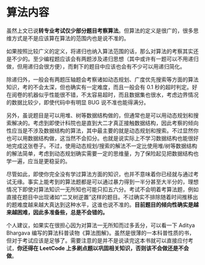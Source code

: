 # 算法内容

虽然上文已说**转专业考试仅少部分题目考察算法**。但算法的定义是很广的，很多思维方式是不是应该算在算法的范围内也是说不准的。

如果按照比较广义的定义，将递归也纳入算法范围的话，那么对算法的考察其实还是不少的。至少编程题应该会有两题涉及递归思想（其中或许有一题可以不用递归做，但用递归会很方便），而剩下的题目中应该也会有不少可以用递归简化。

除递归外，一般会有两题压轴题会考察诸如动态规划、广度优先搜索等方面的算法知识，考的不会太深，但也确实有一定难度，而且一般会有 0.1 秒的超时判定。好在阅卷的机器似乎性能很不错，不太容易超时，而且数据集也很水，考虑边界情况的数据比较少，即使代码中有明显 BUG 说不准也能得满分。

另外，虽说题目是可以用堆、树等数据结构做的，但通常也是可以用动态规划和搜索解决的。考虑到即使计科院也是直到大二才真正接触数据结构，因此考察的倾向性应当是不涉及数据结构的算法，其中最主要的就是动态规划和搜索。不过显然你也可以用数据结构做，这当然不会扣分。也就是说实际上不学习数据结构也能很好地完成这张卷子。不过，使用动态规划/搜索的解法不一定比使用堆/树等数据结构的解法简单，考虑到动态规划确实需要一定的思维量，为了保险起见把数据结构也学一遍，应当是更稳妥的。

尽管如此，即使你完全没有学过算法方面的知识，也并不意味着你已经就与通过考试无缘。事实上能考到的算法题都是可以通过暴力得到一半分甚至大半分的，理想情况下即使对算法知识一无所知也可能只扣五六分。考试不会明着考算法题，例如直接在题目中出现诸如“二叉树逆置”这样的题目。不过确实不排除随着时间推移出的题难度越来越大真达到这种水平，这谁也说不准的。**目前题目的倾向性确实是越来越困难，因此多准备些，总是不会错的。**

个人建议，如果实在很担心因为对算法一无所知而过多丢分，可以看一下 Aditya Bhargava 编写的算法科普读物《算法图解》。虽然是很薄的一本科普性质的书，但对于考试应该是足够了。需要注意的是并不是说读完这本书就可以直接应付考试，**你还得在 LeetCode 上多刷点题以巩固相关知识，否则该不会做还是不会做**。
